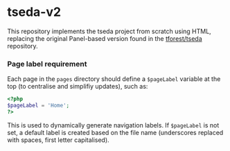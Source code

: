 # tseda-v2
This repository implements the tseda project from scratch using HTML, replacing the original Panel-based version found in the [tforest/tseda](https://github.com/tforest/tseda) repository.


### Page label requirement

Each page in the `pages` directory should define a `$pageLabel` variable at the top (to centralise and simplifiy updates), such as:
```php
<?php
$pageLabel = 'Home';
?>
```

This is used to dynamically generate navigation labels. If `$pageLabel` is not set, a default label is created based on the file name (underscores replaced with spaces, first letter capitalised).

